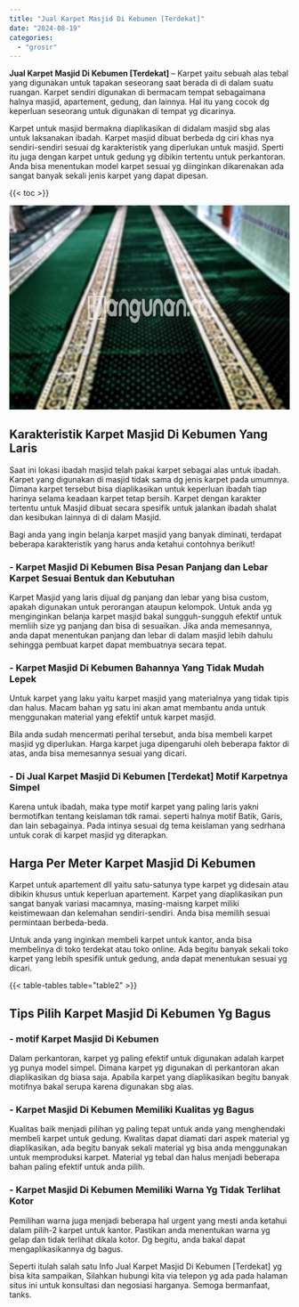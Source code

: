 ```yaml
---
title: "Jual Karpet Masjid Di Kebumen [Terdekat]"
date: "2024-08-19"
categories: 
  - "grosir"
---
```


**Jual Karpet Masjid Di Kebumen \[Terdekat\]** – Karpet yaitu sebuah alas tebal yang digunakan untuk tapakan seseorang saat berada di di dalam suatu ruangan. Karpet sendiri digunakan di bermacam tempat sebagaimana halnya masjid, apartement, gedung, dan lainnya. Hal itu yang cocok dg keperluan seseorang untuk digunakan di tempat yg dicarinya.

Karpet untuk masjid bermakna diaplikasikan di didalam masjid sbg alas untuk laksanakan ibadah. Karpet masjid dibuat berbeda dg ciri khas nya sendiri-sendiri sesuai dg karakteristik yang diperlukan untuk masjid. Sperti itu juga dengan karpet untuk gedung yg dibikin tertentu untuk perkantoran. Anda bisa menentukan model karpet sesuai yg diinginkan dikarenakan ada sangat banyak sekali jenis karpet yang dapat dipesan.

{{< toc >}}

![Jual Karpet Masjid Di Kebumen [Terdekat]](/images/grosir-karpet-murah-54.png)

## Karakteristik Karpet Masjid Di Kebumen Yang Laris

Saat ini lokasi ibadah masjid telah pakai karpet sebagai alas untuk ibadah. Karpet yang digunakan di masjid tidak sama dg jenis karpet pada umumnya. Dimana karpet tersebut bisa diaplikasikan untuk keperluan ibadah tiap harinya selama keadaan karpet tetap bersih. Karpet dengan karakter tertentu untuk Masjid dibuat secara spesifik untuk jalankan ibadah shalat dan kesibukan lainnya di di dalam Masjid.

Bagi anda yang ingin belanja karpet masjid yang banyak diminati, terdapat beberapa karakteristik yang harus anda ketahui contohnya berikut!

### \- Karpet Masjid Di Kebumen Bisa Pesan Panjang dan Lebar Karpet Sesuai Bentuk dan Kebutuhan

Karpet Masjid yang laris dijual dg panjang dan lebar yang bisa custom, apakah digunakan untuk perorangan ataupun kelompok. Untuk anda yg menginginkan belanja karpet masjid bakal sungguh-sungguh efektif untuk memliih size yg panjang dan bisa di sesuaikan. Jika anda memesannya, anda dapat menentukan panjang dan lebar di dalam masjid lebih dahulu sehingga pembuat karpet dapat membuatnya secara tepat.

### \- Karpet Masjid Di Kebumen Bahannya Yang Tidak Mudah Lepek

Untuk karpet yang laku yaitu karpet masjid yang materialnya yang tidak tipis dan halus. Macam bahan yg satu ini akan amat membantu anda untuk menggunakan material yang efektif untuk karpet masjid.

Bila anda sudah mencermati perihal tersebut, anda bisa membeli karpet masjid yg diperlukan. Harga karpet juga dipengaruhi oleh beberapa faktor di atas, anda bisa memesannya sesuai yang dicari.

### \- Di Jual Karpet Masjid Di Kebumen \[Terdekat\] Motif Karpetnya Simpel

Karena untuk ibadah, maka type motif karpet yang paling laris yakni bermotifkan tentang keislaman tdk ramai. seperti halnya motif Batik, Garis, dan lain sebagainya. Pada intinya sesuai dg tema keislaman yang sedrhana untuk corak di karpet masjid yg diterapkan.

## Harga Per Meter Karpet Masjid Di Kebumen

Karpet untuk apartement dll yaitu satu-satunya type karpet yg didesain atau dibikin khusus untuk keperluan apartement. Karpet yang diaplikasikan pun sangat banyak variasi macamnya, masing-maisng karpet miliki keistimewaan dan kelemahan sendiri-sendiri. Anda bisa memilih sesuai permintaan berbeda-beda.

Untuk anda yang inginkan membeli karpet untuk kantor, anda bisa membelinya di toko terdekat atau toko online. Ada begitu banyak sekali toko karpet yang lebih spesifik untuk gedung, anda dapat menentukan sesuai yg dicari.

{{< table-tables table="table2" >}}

## Tips Pilih Karpet Masjid Di Kebumen Yg Bagus

### \- motif Karpet Masjid Di Kebumen

Dalam perkantoran, karpet yg paling efektif untuk digunakan adalah karpet yg punya model simpel. Dimana karpet yg digunakan di perkantoran akan diaplikasikan dg biasa saja. Apabila karpet yang diaplikasikan begitu banyak motifnya bakal serupa karena digunakan sbg alas.

### \- Karpet Masjid Di Kebumen Memiliki Kualitas yg Bagus

Kualitas baik menjadi pilihan yg paling tepat untuk anda yang menghendaki membeli karpet untuk gedung. Kwalitas dapat diamati dari aspek material yg diaplikasikan, ada begitu banyak sekali material yg bisa anda menggunakan untuk memproduksi karpet. Material yg tebal dan halus menjadi beberapa bahan paling efektif untuk anda pilih.

### \- Karpet Masjid Di Kebumen Memiliki Warna Yg Tidak Terlihat Kotor

Pemilihan warna juga menjadi beberapa hal urgent yang mesti anda ketahui dalam pilih-2 karpet untuk kantor. Pastikan anda menentukan warna yg gelap dan tidak terlihat dikala kotor. Dg begitu, anda bakal dapat mengaplikasikannya dg bagus.

Seperti itulah salah satu Info Jual Karpet Masjid Di Kebumen \[Terdekat\] yg bisa kita sampaikan, Silahkan hubungi kita via telepon yg ada pada halaman situs ini untuk konsultasi dan negosiasi harganya. Semoga bermanfaat, tanks.

